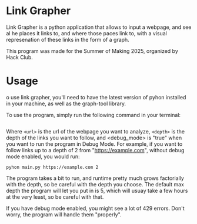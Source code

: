 # Link Grapher
Link Grapher is a python application that allows to input a webpage, and see al he places it links to, and where those paces link to, with a visual represenation of these links in the form of a graph.

This program was made for the Summer of Making 2025, organized by Hack Club.

# Usage
o use link grapher, you'll need to have the latest version of pyhon installed in your machine, as well as the graph-tool library.

To use the program, simply run the following command in your terminal:

```python main.py <url> <depth> <debug_mode>
```

Where `<url>` is the url of the webpage you want to analyze, `<depth>` is the depth of the links you want to follow, and <debug_mode> is "true" when you want to run the program in Debug Mode. For example, if you want to follow links up to a depth of 2 from "https://example.com", without debug mode enabled, you would run:

```pyhon main.py https://example.com 2```

The program takes a bit to run, and runtime pretty much grows factorially with the depth, so be careful with the depth you choose. The default max depth the program will let you put in is 5, which will usuay take a few hours at the very least, so be careful with that.

If you have debug mode enabled, you might see a lot of 429 errors. Don't worry, the program will handle them "properly".

